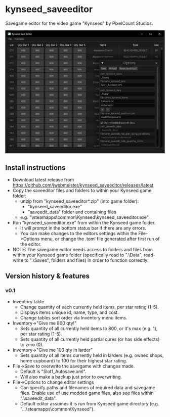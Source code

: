 # kynseed_saveeditor

Savegame editor for the video game "Kynseed" by PixelCount Studios.

![Alt text](./docs/kynseed_saveeditor_001.jpg?raw=true "kynseed_saveeditor")

## Install instructions
- Download latest release from https://github.com/jwebmeister/kynseed_saveeditor/releases/latest
- Copy the saveeditor files and folders to within your Kynseed game folder:
    - unzip from "kynseed_saveeditor*.zip" (into game folder):
        - "kynseed_saveeditor.exe"
        - "saveedit_data" folder and containing files
    - e.g. "\steamapps\common\Kynseed\kynseed_saveeditor.exe"
- Run "kynseed_saveeditor.exe" from within the Kynseed game folder.  
    - It will prompt in the bottom status bar if there are any errors.  
    - You can make changes to the editors settings within the File->Options menu, or change the .toml file generated after first run of the editor.
- NOTE: The savegame editor needs access to folders and files from within your Kynseed game folder (specifically read to ".\Data", read-write to ".\Saves", folders and files) in order to function correctly.


## Version history & features
### v0.1
- Inventory table
    - Change quantity of each currently held items, per star rating (1-5).
    - Displays items unique id, name, type, and cost.
    - Change tables sort order via Inventory menu items.
- Inventory->"Give me 800 qty!" 
    - Sets quantity of all currently held items to 800, or it's max (e.g. 1), per star rating (1-5).
    - Sets quantity of all currently held partial cures (or has side effects) to zero (0).
- Inventory->"Give me 100 qty in larder"
    - Sets quantity of all items currently held in larders (e.g. owned shops, home cupboard) to 100 for their highest star rating.
- File->Save to overwrite the savegame with changes made.
    - Default is "Slot1_Autosave.xml".
    - Will also make a backup just prior to overwriting.
- File->Options to change editor settings
    - Can specify paths and filenames of required data and savegame files. Enable use of use modded game files, also see files within ".\saveedit_data\".
    - Default editor assumes it is run from Kynseed game directory (e.g. "...\steamapps\common\Kynseed\").
